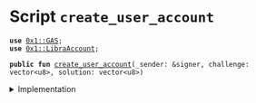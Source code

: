 
<a name="create_user_account"></a>

# Script `create_user_account`





<pre><code><b>use</b> <a href="../../modules/doc/GAS.md#0x1_GAS">0x1::GAS</a>;
<b>use</b> <a href="../../modules/doc/LibraAccount.md#0x1_LibraAccount">0x1::LibraAccount</a>;
</code></pre>




<pre><code><b>public</b> <b>fun</b> <a href="ol_create_user_account.md#create_user_account">create_user_account</a>(_sender: &signer, challenge: vector&lt;u8&gt;, solution: vector&lt;u8&gt;)
</code></pre>



<details>
<summary>Implementation</summary>


<pre><code><b>fun</b> <a href="ol_create_user_account.md#create_user_account">create_user_account</a>(
  _sender: &signer,
  challenge: vector&lt;u8&gt;,
  solution: vector&lt;u8&gt;,
) {

  <b>let</b> new_account_address = <a href="../../modules/doc/LibraAccount.md#0x1_LibraAccount_create_user_account_with_proof">LibraAccount::create_user_account_with_proof</a>(
    &challenge,
    &solution,
  );

  // Check the account <b>exists</b> and the balance is 0
  <b>assert</b>(<a href="../../modules/doc/LibraAccount.md#0x1_LibraAccount_balance">LibraAccount::balance</a>&lt;<a href="../../modules/doc/GAS.md#0x1_GAS">GAS</a>&gt;(new_account_address) == 0, 01);
}
</code></pre>



</details>


[//]: # ("File containing references which can be used from documentation")
[ACCESS_CONTROL]: https://github.com/diem/lip/blob/master/lips/lip-2.md
[ROLE]: https://github.com/diem/lip/blob/master/lips/lip-2.md#roles
[PERMISSION]: https://github.com/diem/lip/blob/master/lips/lip-2.md#permissions
